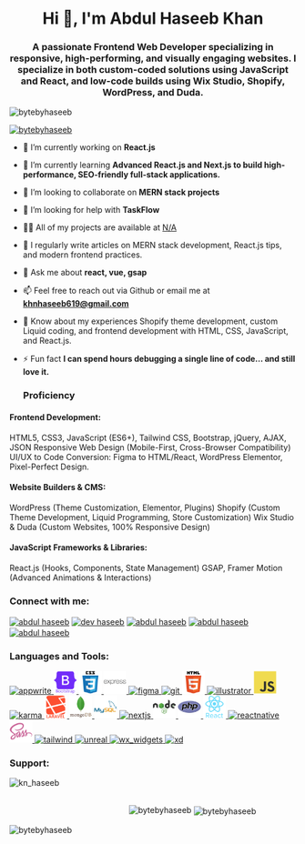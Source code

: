 <h1 align="center">Hi 👋, I'm Abdul Haseeb Khan</h1>
<h3 align="center">A passionate Frontend Web Developer specializing in responsive, high-performing, and visually engaging websites. I specialize in both custom-coded solutions using JavaScript and React, and low-code builds using Wix Studio, Shopify, WordPress, and Duda.</h3>

<p align="left"> <img src="https://komarev.com/ghpvc/?username=bytebyhaseeb&label=Profile%20views&color=0e75b6&style=flat" alt="bytebyhaseeb" /> </p>

<p align="left"> <a href="https://github.com/ryo-ma/github-profile-trophy"><img class="display: block;" src="https://github-profile-trophy.vercel.app/?username=bytebyhaseeb" alt="bytebyhaseeb" /></a> </p>

- 🔭 I’m currently working on **React.js**

- 🌱 I’m currently learning **Advanced React.js and Next.js to build high-performance, SEO-friendly full-stack applications.**

- 👯 I’m looking to collaborate on **MERN stack projects**

- 🤝 I’m looking for help with **TaskFlow**

- 👨‍💻 All of my projects are available at [N/A](N/A)

- 📝 I regularly write articles on MERN stack development, React.js tips, and modern frontend practices.

- 💬 Ask me about **react, vue, gsap**

- 📫 Feel free to reach out via Github or email me at **khnhaseeb619@gmail.com**

- 📄 Know about my experiences Shopify theme development, custom Liquid coding, and frontend development with HTML, CSS, JavaScript, and React.js.

- ⚡ Fun fact **I can spend hours debugging a single line of code… and still love it.**

  <h3 align="left"> Proficiency </h3>
<h4>Frontend Development:</h4> 
HTML5, CSS3, JavaScript (ES6+), Tailwind CSS, Bootstrap, jQuery, AJAX, JSON
Responsive Web Design (Mobile-First, Cross-Browser Compatibility)
UI/UX to Code Conversion: Figma to HTML/React, WordPress Elementor, Pixel-Perfect Design.

<h4>Website Builders & CMS:</h4>
WordPress (Theme Customization, Elementor, Plugins)
Shopify (Custom Theme Development, Liquid Programming, Store Customization)
Wix Studio & Duda (Custom Websites, 100% Responsive Design)

<h4>JavaScript Frameworks & Libraries:</h4>
React.js (Hooks, Components, State Management)
GSAP, Framer Motion (Advanced Animations & Interactions)

<h3 align="left">Connect with me:</h3>
<p align="left">
<a href="https://codepen.io/abdul haseeb" target="blank"><img align="center" src="https://raw.githubusercontent.com/rahuldkjain/github-profile-readme-generator/master/src/images/icons/Social/codepen.svg" alt="abdul haseeb" height="30" width="40" /></a>
<a href="https://dev.to/dev haseeb" target="blank"><img align="center" src="https://raw.githubusercontent.com/rahuldkjain/github-profile-readme-generator/master/src/images/icons/Social/devto.svg" alt="dev haseeb" height="30" width="40" /></a>
<a href="https://linkedin.com/in/abdul haseeb" target="blank"><img align="center" src="https://raw.githubusercontent.com/rahuldkjain/github-profile-readme-generator/master/src/images/icons/Social/linked-in-alt.svg" alt="abdul haseeb" height="30" width="40" /></a>
<a href="https://fb.com/abdul haseeb" target="blank"><img align="center" src="https://raw.githubusercontent.com/rahuldkjain/github-profile-readme-generator/master/src/images/icons/Social/facebook.svg" alt="abdul haseeb" height="30" width="40" /></a>
<a href="https://discord.gg/abdul haseeb" target="blank"><img align="center" src="https://raw.githubusercontent.com/rahuldkjain/github-profile-readme-generator/master/src/images/icons/Social/discord.svg" alt="abdul haseeb" height="30" width="40" /></a>
</p>

<h3 align="left">Languages and Tools:</h3>
<p align="left"> <a href="https://appwrite.io" target="_blank" rel="noreferrer"> <img src="https://www.vectorlogo.zone/logos/appwriteio/appwriteio-icon.svg" alt="appwrite" width="40" height="40"/> </a> <a href="https://getbootstrap.com" target="_blank" rel="noreferrer"> <img src="https://raw.githubusercontent.com/devicons/devicon/master/icons/bootstrap/bootstrap-plain-wordmark.svg" alt="bootstrap" width="40" height="40"/> </a> <a href="https://www.w3schools.com/css/" target="_blank" rel="noreferrer"> <img src="https://raw.githubusercontent.com/devicons/devicon/master/icons/css3/css3-original-wordmark.svg" alt="css3" width="40" height="40"/> </a> <a href="https://expressjs.com" target="_blank" rel="noreferrer"> <img src="https://raw.githubusercontent.com/devicons/devicon/master/icons/express/express-original-wordmark.svg" alt="express" width="40" height="40"/> </a> <a href="https://www.figma.com/" target="_blank" rel="noreferrer"> <img src="https://www.vectorlogo.zone/logos/figma/figma-icon.svg" alt="figma" width="40" height="40"/> </a> <a href="https://git-scm.com/" target="_blank" rel="noreferrer"> <img src="https://www.vectorlogo.zone/logos/git-scm/git-scm-icon.svg" alt="git" width="40" height="40"/> </a> <a href="https://www.w3.org/html/" target="_blank" rel="noreferrer"> <img src="https://raw.githubusercontent.com/devicons/devicon/master/icons/html5/html5-original-wordmark.svg" alt="html5" width="40" height="40"/> </a> <a href="https://www.adobe.com/in/products/illustrator.html" target="_blank" rel="noreferrer"> <img src="https://www.vectorlogo.zone/logos/adobe_illustrator/adobe_illustrator-icon.svg" alt="illustrator" width="40" height="40"/> </a> <a href="https://developer.mozilla.org/en-US/docs/Web/JavaScript" target="_blank" rel="noreferrer"> <img src="https://raw.githubusercontent.com/devicons/devicon/master/icons/javascript/javascript-original.svg" alt="javascript" width="40" height="40"/> </a> <a href="https://karma-runner.github.io/latest/index.html" target="_blank" rel="noreferrer"> <img src="https://raw.githubusercontent.com/detain/svg-logos/780f25886640cef088af994181646db2f6b1a3f8/svg/karma.svg" alt="karma" width="40" height="40"/> </a> <a href="https://laravel.com/" target="_blank" rel="noreferrer"> <img src="https://raw.githubusercontent.com/devicons/devicon/master/icons/laravel/laravel-plain-wordmark.svg" alt="laravel" width="40" height="40"/> </a> <a href="https://www.mongodb.com/" target="_blank" rel="noreferrer"> <img src="https://raw.githubusercontent.com/devicons/devicon/master/icons/mongodb/mongodb-original-wordmark.svg" alt="mongodb" width="40" height="40"/> </a> <a href="https://www.mysql.com/" target="_blank" rel="noreferrer"> <img src="https://raw.githubusercontent.com/devicons/devicon/master/icons/mysql/mysql-original-wordmark.svg" alt="mysql" width="40" height="40"/> </a> <a href="https://nextjs.org/" target="_blank" rel="noreferrer"> <img src="https://cdn.worldvectorlogo.com/logos/nextjs-2.svg" alt="nextjs" width="40" height="40"/> </a> <a href="https://nodejs.org" target="_blank" rel="noreferrer"> <img src="https://raw.githubusercontent.com/devicons/devicon/master/icons/nodejs/nodejs-original-wordmark.svg" alt="nodejs" width="40" height="40"/> </a> <a href="https://www.php.net" target="_blank" rel="noreferrer"> <img src="https://raw.githubusercontent.com/devicons/devicon/master/icons/php/php-original.svg" alt="php" width="40" height="40"/> </a> <a href="https://reactjs.org/" target="_blank" rel="noreferrer"> <img src="https://raw.githubusercontent.com/devicons/devicon/master/icons/react/react-original-wordmark.svg" alt="react" width="40" height="40"/> </a> <a href="https://reactnative.dev/" target="_blank" rel="noreferrer"> <img src="https://reactnative.dev/img/header_logo.svg" alt="reactnative" width="40" height="40"/> </a> <a href="https://sass-lang.com" target="_blank" rel="noreferrer"> <img src="https://raw.githubusercontent.com/devicons/devicon/master/icons/sass/sass-original.svg" alt="sass" width="40" height="40"/> </a> <a href="https://tailwindcss.com/" target="_blank" rel="noreferrer"> <img src="https://www.vectorlogo.zone/logos/tailwindcss/tailwindcss-icon.svg" alt="tailwind" width="40" height="40"/> </a> <a href="https://unrealengine.com/" target="_blank" rel="noreferrer"> <img src="https://raw.githubusercontent.com/kenangundogan/fontisto/036b7eca71aab1bef8e6a0518f7329f13ed62f6b/icons/svg/brand/unreal-engine.svg" alt="unreal" width="40" height="40"/> </a> <a href="https://www.wxwidgets.org/" target="_blank" rel="noreferrer"> <img src="https://upload.wikimedia.org/wikipedia/commons/b/bb/WxWidgets.svg" alt="wx_widgets" width="40" height="40"/> </a> <a href="https://www.adobe.com/products/xd.html" target="_blank" rel="noreferrer"> <img src="https://cdn.worldvectorlogo.com/logos/adobe-xd.svg" alt="xd" width="40" height="40"/> </a> </p>


<h3 align="left">Support:</h3>
<p><a href="https://www.buymeacoffee.com/kn_haseeb"> <img align="left" src="https://cdn.buymeacoffee.com/buttons/v2/default-yellow.png" height="50" width="210" alt="kn_haseeb" /></a></p><br><br>


<p><img align="left" src="https://github-readme-stats.vercel.app/api/top-langs?username=bytebyhaseeb&show_icons=true&locale=en&layout=compact" alt="bytebyhaseeb" /></p>

<p>&nbsp;<img align="center" src="https://github-readme-stats.vercel.app/api?username=bytebyhaseeb&show_icons=true&locale=en" alt="bytebyhaseeb" /></p>

<p><img align="center" src="https://github-readme-streak-stats.herokuapp.com/?user=bytebyhaseeb&" alt="bytebyhaseeb" /></p>

